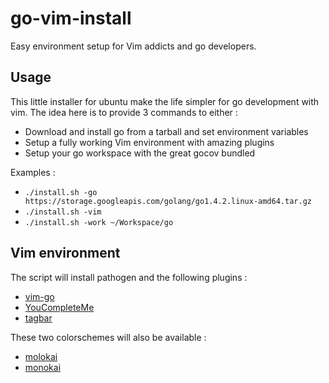 # go-vim-install
Easy environment setup for Vim addicts and go developers.

## Usage

This little installer for ubuntu make the life simpler for go development with vim.
The idea here is to provide 3 commands to either :
- Download and install go from a tarball and set environment variables
- Setup a fully working Vim environment with amazing plugins
- Setup your go workspace with the great gocov bundled

Examples :

- `./install.sh -go https://storage.googleapis.com/golang/go1.4.2.linux-amd64.tar.gz`
- `./install.sh -vim`
- `./install.sh -work ~/Workspace/go`

## Vim environment

The script will install pathogen and the following plugins :

- [vim-go](https://github.com/fatih/vim-gohttps://github.com/fatih/vim-go)
- [YouCompleteMe](https://github.com/Valloric/YouCompleteMe)
- [tagbar](https://github.com/majutsushi/tagbar)

These two colorschemes will also be available :

- [molokai](https://github.com/fatih/molokai)
- [monokai](https://github.com/sickill/vim-monokai)
